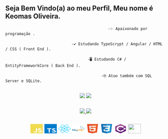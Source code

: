 ## Seja Bem Vindo(a) ao meu Perfil, Meu nome é Keomas Oliveira.



                                                 -✨ Apaixonado por programação .

                                 -✔️ Estudando TypeScrypt / Angular / HTML / CSS ( Front End ).

                                        -🖥️ Estudando C# / EntityFrameworkCore ( Back End ).

                                              -🤓 Atuo também com SQL Server e SQLite.
 <br>
 <div style="display: inline_block" align="center"<br>
  <a href = "mailto:keomasfelipe@gmail.com"><img src="https://img.shields.io/badge/-Gmail-%23333?style=for-the-badge&logo=gmail&logoColor=red" target="_blank"></a>
  <a href="https://www.linkedin.com/in/keomasponto/" target="_blank"><img src="https://img.shields.io/badge/-LinkedIn-%230077B5?style=for-the-badge&logo=linkedin&logoColor=white" target="_blank"></a> 
  </div>
 
##


<div align="center">
<a href="https://github.com/anuraghazra/github-readme-stats">
<img height="180em" src="https://github-readme-stats.vercel.app/api?username=keomasoliveira&show_icons=true&theme=dark&include_all_commits=true&count_private=true"/>
<img class = "center" height="180em" src="https://github-readme-stats.vercel.app/api/top-langs/?username=keomasoliveira&layout=compact&langs_count=7&theme=dark"/>
 </a>
 </div>

 
 ##
 
 <div style="display: inline_block" align="center"<br>
  <img align="center" height="30" width="40" src="https://raw.githubusercontent.com/devicons/devicon/master/icons/javascript/javascript-plain.svg">
  <img align="center" height="30" width="40" src="https://raw.githubusercontent.com/devicons/devicon/master/icons/typescript/typescript-plain.svg">
  <img align="center" height="30" width="40" src="https://raw.githubusercontent.com/devicons/devicon/master/icons/react/react-original.svg">
  <img align="center" height="30" width="40" src="https://raw.githubusercontent.com/devicons/devicon/master/icons/mysql/mysql-original-wordmark.svg">
  <img align="center" height="30" width="40" src="https://raw.githubusercontent.com/devicons/devicon/master/icons/html5/html5-original.svg">
  <img align="center" height="30" width="40" src="https://raw.githubusercontent.com/devicons/devicon/master/icons/css3/css3-original.svg">
  <img align="center" height="30" width="40" src="https://raw.githubusercontent.com/devicons/devicon/master/icons/csharp/csharp-original.svg">
  <img align="center" height="30" width="40" src="https://cdn.worldvectorlogo.com/logos/angular-icon.svg">  
</div>

